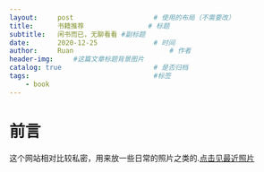 ```yaml
---
layout:     post   				    # 使用的布局（不需要改）
title:      书籍推荐 				# 标题 
subtitle:   闲书而已，无聊看看 #副标题
date:       2020-12-25 				# 时间
author:     Ruan						# 作者
header-img: 	#这篇文章标题背景图片
catalog: true 						# 是否归档
tags:								#标签
    - book
---
```


# 前言
这个网站相对比较私密，用来放一些日常的照片之类的.[点击见最近照片](https://www.flickr.com/photos/191528289@N02/)
